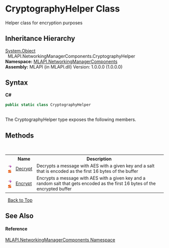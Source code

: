 # CryptographyHelper Class
 

Helper class for encryption purposes


## Inheritance Hierarchy
<a href="http://msdn2.microsoft.com/en-us/library/e5kfa45b" target="_blank">System.Object</a><br />&nbsp;&nbsp;MLAPI.NetworkingManagerComponents.CryptographyHelper<br />
**Namespace:**&nbsp;<a href="N_MLAPI_NetworkingManagerComponents">MLAPI.NetworkingManagerComponents</a><br />**Assembly:**&nbsp;MLAPI (in MLAPI.dll) Version: 1.0.0.0 (1.0.0.0)

## Syntax

**C#**<br />
``` C#
public static class CryptographyHelper
```

<br />
The CryptographyHelper type exposes the following members.


## Methods
&nbsp;<table><tr><th></th><th>Name</th><th>Description</th></tr><tr><td>![Public method](media/pubmethod.gif "Public method")![Static member](media/static.gif "Static member")</td><td><a href="M_MLAPI_NetworkingManagerComponents_CryptographyHelper_Decrypt">Decrypt</a></td><td>
Decrypts a message with AES with a given key and a salt that is encoded as the first 16 bytes of the buffer</td></tr><tr><td>![Public method](media/pubmethod.gif "Public method")![Static member](media/static.gif "Static member")</td><td><a href="M_MLAPI_NetworkingManagerComponents_CryptographyHelper_Encrypt">Encrypt</a></td><td>
Encrypts a message with AES with a given key and a random salt that gets encoded as the first 16 bytes of the encrypted buffer</td></tr></table>&nbsp;
<a href="#cryptographyhelper-class">Back to Top</a>

## See Also


#### Reference
<a href="N_MLAPI_NetworkingManagerComponents">MLAPI.NetworkingManagerComponents Namespace</a><br />